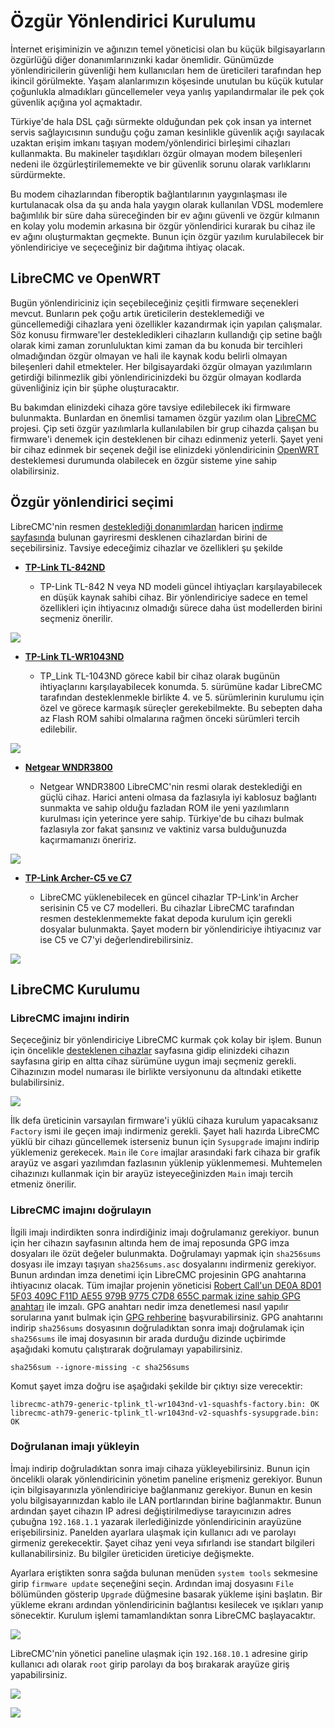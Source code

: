 # Özgür Yönlendirici Kurulumu

<!-- toc -->

İnternet erişiminizin ve ağınızın temel yöneticisi olan bu küçük bilgisayarların özgürlüğü diğer donanımlarınızınki kadar önemlidir. Günümüzde yönlendiricilerin güvenliği hem kullanıcıları hem de üreticileri tarafından hep ikincil görülmekte. Yaşam alanlarımızın köşesinde unutulan bu küçük kutular çoğunlukla almadıkları güncellemeler veya yanlış yapılandırmalar ile pek çok güvenlik açığına yol açmaktadır.

Türkiye'de hala DSL çağı sürmekte olduğundan pek çok insan ya internet servis sağlayıcısının sunduğu çoğu zaman kesinlikle güvenlik açığı sayılacak uzaktan erişim imkanı taşıyan modem/yönlendirici birleşimi cihazları kullanmakta. Bu makineler taşıdıkları özgür olmayan modem bileşenleri nedeni ile özgürleştirilememekte ve bir güvenlik sorunu olarak varlıklarını sürdürmekte.

Bu modem cihazlarından fiberoptik bağlantılarının yaygınlaşması ile kurtulanacak olsa da şu anda hala yaygın olarak kullanılan VDSL modemlere bağımlılık bir süre daha süreceğinden bir ev ağını güvenli ve özgür kılmanın en kolay yolu modemin arkasına bir özgür yönlendirici kurarak bu cihaz ile ev ağını oluşturmaktan geçmekte. Bunun için özgür yazılım kurulabilecek bir yönlendiriciye ve seçeceğiniz bir dağıtıma ihtiyaç olacak.

## LibreCMC ve OpenWRT

Bugün yönlendiriciniz için seçebileceğiniz çeşitli firmware seçenekleri mevcut. Bunların pek çoğu artık üreticilerin desteklemediği ve güncellemediği cihazlara yeni özellikler kazandırmak için yapılan çalışmalar. Söz konusu firmware'ler destekledikleri cihazların kullandığı çip setine bağlı olarak kimi zaman zorunluluktan kimi zaman da bu konuda bir tercihleri olmadığından özgür olmayan ve hali ile kaynak kodu belirli olmayan bileşenleri dahil etmekteler. Her bilgisayardaki özgür olmayan yazılımların getirdiği bilinmezlik gibi yönlendiricinizdeki bu özgür olmayan kodlarda güvenliğiniz için bir şüphe oluşturacaktır.

Bu bakımdan elinizdeki cihaza göre tavsiye edilebilecek iki firmware bulunmakta. Bunlardan en önemlisi tamamen özgür yazılım olan [LibreCMC](https://librecmc.org) projesi. Çip seti özgür yazılımlarla kullanılabilen bir grup cihazda çalışan bu firmware'i denemek için desteklenen bir cihazı edinmeniz yeterli. Şayet yeni bir cihaz edinmek bir seçenek değil ise elinizdeki yönlendiricinin [OpenWRT](https://openwrt.org) desteklemesi durumunda olabilecek en özgür sisteme yine sahip olabilirsiniz.

## Özgür yönlendirici seçimi

LibreCMC'nin resmen [desteklediği donanımlardan](https://librecmc.org/fossil/librecmc/wiki?name=Supported_Hardware) haricen [indirme sayfasında](https://librecmc.org/librecmc/downloads/snapshots/v1.5.0a/targets/ath79/generic/) bulunan gayriresmi desklenen cihazlardan birini de seçebilirsiniz. Tavsiye edeceğimiz cihazlar ve özellikleri şu şekilde

* [__TP-Link TL-842ND__](https://librecmc.org/fossil/librecmc/wiki?name=TL_WR842ND)

	- TP-Link TL-842 N veya ND modeli güncel ihtiyaçları karşılayabilecek en düşük kaynak sahibi cihaz. Bir yönlendiriciye sadece en temel özellikleri için ihtiyacınız olmadığı sürece daha üst modellerden birini seçmeniz önerilir.

![](yonlendirici/842.jpeg)

* [__TP-Link TL-WR1043ND__](https://librecmc.org/fossil/librecmc/wiki?name=TL_WR1043ND)

	- TP_Link TL-1043ND görece kabil bir cihaz olarak bugünün ihtiyaçlarını karşılayabilecek konumda. 5. sürümüne kadar LibreCMC tarafından desteklenmekle birlikte 4. ve 5. sürümlerinin kurulumu için özel ve görece karmaşık süreçler gerekebilmekte. Bu sebepten daha az Flash ROM sahibi olmalarına rağmen önceki sürümleri tercih edilebilir.

![](yonlendirici/1043.jpeg)

* [__Netgear WNDR3800__](https://librecmc.org/fossil/librecmc/wiki?name=WNDR3800)

	- Netgear WNDR3800 LibreCMC'nin resmi olarak desteklediği en güçlü cihaz. Harici anteni olmasa da fazlasıyla iyi kablosuz bağlantı sunmakta ve sahip olduğu fazladan ROM ile yeni yazılımların kurulması için yeterince yere sahip. Türkiye'de bu cihazı bulmak fazlasıyla zor fakat şansınız ve vaktiniz varsa bulduğunuzda kaçırmamanızı öneririz.

![](yonlendirici/wndr3800.jpeg)

* [__TP-Link Archer-C5 ve C7__](https://librecmc.org/librecmc/downloads/snapshots/v1.5.0a/targets/ath79/generic/)

	- LibreCMC yüklenebilecek en güncel cihazlar TP-Link'in Archer serisinin C5 ve C7 modelleri. Bu cihazlar LibreCMC tarafından resmen desteklenmemekte fakat depoda kurulum için gerekli dosyalar bulunmakta. Şayet modern bir yönlendiriciye ihtiyacınız var ise C5 ve C7'yi değerlendirebilirsiniz.

![](yonlendirici/c5.jpeg)

## LibreCMC Kurulumu

### LibreCMC imajını indirin

Seçeceğiniz bir yönlendiriciye LibreCMC kurmak çok kolay bir işlem. Bunun için öncelikle [desteklenen cihazlar](https://librecmc.org/fossil/librecmc/wiki?name=Supported_Hardware) sayfasına gidip elinizdeki cihazın sayfasına girip en altta cihaz sürümüne uygun imajı seçmeniz gerekli. Cihazınızın model numarası ile birlikte versiyonunu da altındaki etikette bulabilirsiniz.

![](yonlendirici/version.jpg)

İlk defa üreticinin varsayılan firmware'i yüklü cihaza kurulum yapacaksanız `Factory` ismi ile geçen imajı indirmeniz gerekli. Şayet hali hazırda LibreCMC yüklü bir cihazı güncellemek isterseniz bunun için `Sysupgrade` imajını indirip yüklemeniz gerekecek. `Main` ile `Core` imajlar arasındaki fark cihaza bir grafik arayüz ve asgari yazılımdan fazlasının yüklenip yüklenmemesi. Muhtemelen cihazınızı kullanmak için bir arayüz isteyeceğinizden `Main` imajı tercih etmeniz önerilir.

### LibreCMC imajını doğrulayın

İlgili imajı indirdikten sonra indirdiğiniz imajı doğrulamanız gerekiyor. bunun için her cihazın sayfasının altında hem de imaj reposunda GPG imza dosyaları ile özüt değeler bulunmakta. Doğrulamayı yapmak için `sha256sums` dosyası ile imzayı taşıyan `sha256sums.asc` dosyalarını indirmeniz gerekiyor. Bunun ardından imza denetimi için LibreCMC projesinin GPG anahtarına ihtiyacınız olacak. Tüm imajlar projenin yöneticisi [Robert Call'un DE0A 8D01 5F03 409C F11D AE55 979B 9775 C7D8 655C parmak izine sahip GPG anahtarı](https://librecmc.org/contact.html) ile imzalı. GPG anahtarı nedir imza denetlemesi nasıl yapılır sorularına yanıt bulmak için [GPG rehberine](../yazisma_guvenligi/gpg/gpg.md) başvurabilirsiniz. GPG anahtarını indirip `sha256sums` dosyasının doğruladıktan sonra imajı doğrulamak için `sha256sums` ile imaj dosyasının bir arada durduğu dizinde uçbirimde aşağıdaki komutu çalıştırarak doğrulamayı yapabilirsiniz.

`sha256sum --ignore-missing -c sha256sums`

Komut şayet imza doğru ise aşağıdaki şekilde bir çıktıyı size verecektir:

```
librecmc-ath79-generic-tplink_tl-wr1043nd-v1-squashfs-factory.bin: OK
librecmc-ath79-generic-tplink_tl-wr1043nd-v2-squashfs-sysupgrade.bin: OK
```

### Doğrulanan imajı yükleyin

İmajı indirip doğruladıktan sonra imajı cihaza yükleyebilirsiniz. Bunun için öncelikli olarak yönlendiricinin yönetim paneline erişmeniz gerekiyor. Bunun için bilgisayarınızla yönlendiriciye bağlanmanız gerekiyor. Bunun en kesin yolu bilgisayarınızdan kablo ile LAN portlarından birine bağlanmaktır. Bunun ardından şayet cihazın IP adresi değiştirilmediyse tarayıcınızın adres çubuğna `192.168.1.1` yazarak ilerlediğinizde yönlendiricinin arayüzüne erişebilirsiniz. Panelden ayarlara ulaşmak için kullanıcı adı ve parolayı girmeniz gerekecektir. Şayet cihaz yeni veya sıfırlandı ise standart bilgileri kullanabilirsiniz. Bu bilgiler üreticiden üreticiye değişmekte.

Ayarlara eriştikten sonra sağda bulunan menüden `system tools` sekmesine girip `firmware update` seçeneğini seçin. Ardından imaj dosyasını `File` bölümünden gösterip `Upgrade` düğmesine basarak yükleme işini başlatın. Bir yükleme ekranı ardından yönlendiricinin bağlantısı kesilecek ve ışıkları yanıp sönecektir. Kurulum işlemi tamamlandıktan sonra LibreCMC başlayacaktır.

![](yonlendirici/update.png)

LibreCMC'nin yönetici paneline ulaşmak için `192.168.10.1` adresine girip kullanıcı adı olarak `root` girip parolayı da boş bırakarak arayüze giriş yapabilirsiniz. 	

![](yonlendirici/librecmc_login.png)

![](yonlendirici/librecmc.png)





